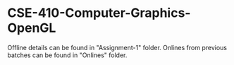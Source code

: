 # CSE-410-Computer-Graphics-OpenGL
Offline details can be found in "Assignment-1" folder.
Onlines from previous batches can be found in "Onlines" folder.
